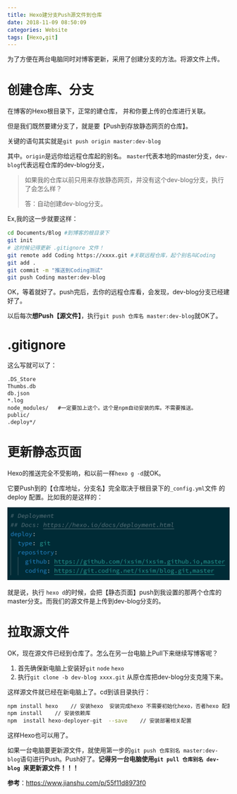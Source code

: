 ```yaml
---
title: Hexo建分支Push源文件到仓库
date: 2018-11-09 08:50:09
categories: Website
tags: [Hexo,git]
---
```


为了方便在两台电脑同时对博客更新，采用了创建分支的方法。将源文件上传。

<!---more--->

# 创建仓库、分支

在博客的Hexo根目录下，正常的建仓库， 并和你要上传的仓库进行关联。

但是我们既然要建分支了，就是要【Push到存放静态网页的仓库】。

关键的语句其实就是`git push origin master:dev-blog`

其中。`origin`是远你给远程仓库起的别名。 `master`代表本地的master分支，`dev-blog`代表远程仓库的dev-blog分支，

> 如果我的仓库以前只用来存放静态网页，并没有这个dev-blog分支，执行了会怎么样？
>
> 答：自动创建dev-blog分支。

Ex,我的这一步就要这样：

```bash
cd Documents/Blog #到博客的根目录下
git init
# 这时候记得更新 .gitignore 文件！
git remote add Coding https://xxxx.git #关联远程仓库，起个别名叫Coding
git add .
git commit -m "推送到Coding测试"
git push Coding master:dev-blog
```

OK，等着就好了。push完后，去你的远程仓库看，会发现，dev-blog分支已经建好了。

以后每次**想Push【源文件】**，执行`git push 仓库名 master:dev-blog`就OK了。

# .gitignore

这么写就可以了：

```
.DS_Store
Thumbs.db
db.json
*.log
node_modules/   #一定要加上这个。这个是npm自动安装的库。不需要推送。
public/
.deploy*/
```

# 更新静态页面

Hexo的推送完全不受影响，和以前一样`hexo g -d`就OK。

它要Push到的【仓库地址，分支名】完全取决于根目录下的`_config.yml`文件 的 deploy 配置。比如我的是这样的：

![image-20181109090616204](../../images/image-20181109090616204.png)

就是说，执行 `hexo d`的时候，会把【静态页面】push到我设置的那两个仓库的master分支。而我们的源文件是上传到dev-blog分支的。

# 拉取源文件

OK，现在源文件已经到仓库了。怎么在另一台电脑上Pull下来继续写博客呢？

1. 首先确保新电脑上安装好`git`  `node` `hexo`
2. 执行`git clone -b dev-blog xxxx.git`    从原仓库把dev-blog分支克隆下来。

这样源文件就已经在新电脑上了。cd到该目录执行：

```bash
npm install hexo    // 安装hexo  安装完成hexo 不需要初始化hexo，否者hexo 配置参数会重置
npm install    // 安装依赖库
npm  install hexo-deployer-git  --save    // 安装部署相关配置
```

这样Hexo也可以用了。

如果一台电脑要更新源文件，就使用第一步的`git push 仓库别名 master:dev-blog`语句进行Push。Push好了。**记得另一台电脑使用`git pull 仓库别名 dev-blog `来更新源文件！！！**



**参考**：https://www.jianshu.com/p/55f11d8973f0

